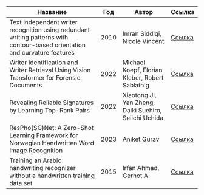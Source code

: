 | Название | Год | Автор | Ссылка |
| -------- |---- | ----- | ------ |
| Text independent writer recognition using redundant writing patterns with contour-based orientation and curvature features | 2010 | Imran Siddiqi, Nicole Vincent | [Ссылка](https://www.sciencedirect.com/science/article/abs/pii/S0031320310002438) |
| Writer Identification and Writer Retrieval Using Vision Transformer for Forensic Documents | 2022 | Michael Koepf, Florian Kleber, Robert Sablatnig | [Ссылка](https://link.springer.com/chapter/10.1007/978-3-031-06555-2_24) |
| Revealing Reliable Signatures by Learning Top-Rank Pairs | 2022 | Xiaotong Ji, Yan Zheng, Daiki Suehiro, Seiichi Uchida | [Ссылка](https://arxiv.org/abs/2203.09927) |
| ResPho(SC)Net: A Zero-Shot Learning Framework for Norwegian Handwritten Word Image Recognition | 2023 | Aniket Gurav | [Ссылка](https://dl.acm.org/doi/abs/10.1007/978-3-031-36616-1_15) |
| Training an Arabic handwriting recognizer without a handwritten training data set | 2015 | Irfan Ahmad, Gernot A | [Ссылка](https://ieeexplore.ieee.org/document/7333807) |
